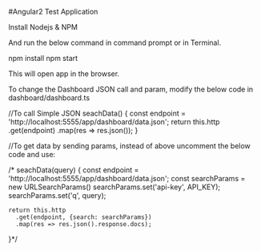 #Angular2 Test Application

Install Nodejs & NPM

And run the below command in command prompt or in Terminal.

npm install
npm start

This will open app in the browser.

To change the Dashboard JSON call and param, modify the below code in dashboard/dashboard.ts

//To call Simple JSON
seachData() {
    const endpoint = 'http://localhost:5555/app/dashboard/data.json';
    return this.http
      .get(endpoint)
      .map(res => res.json());
  }

//To get data by sending params, instead of above uncomment the below code and use:

/*
  seachData(query) {
    const endpoint = 'http://localhost:5555/app/dashboard/data.json';
    const searchParams = new URLSearchParams()
    searchParams.set('api-key', API_KEY);
    searchParams.set('q', query);
    
    return this.http
      .get(endpoint, {search: searchParams})
      .map(res => res.json().response.docs);
  }*/